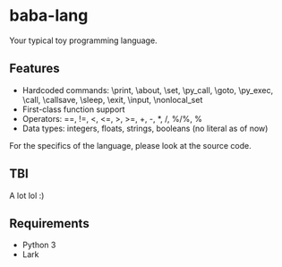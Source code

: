 # baba-lang

Your typical toy programming language.

## Features
- Hardcoded commands: \print, \about, \set, \py_call, \goto, \py_exec, \call, \callsave, \sleep, \exit, \input, \nonlocal_set
- First-class function support
- Operators: ==, !=, <, <=, >, >=, +, -, *, /, %/%, %
- Data types: integers, floats, strings, booleans (no literal as of now)

For the specifics of the language, please look at the source code.

## TBI
A lot lol :)

## Requirements
- Python 3
- Lark
